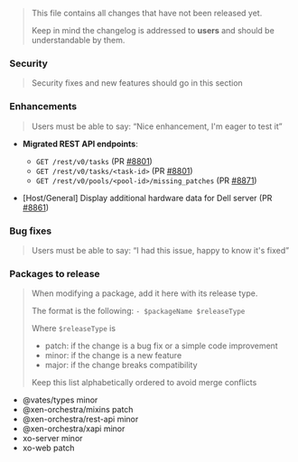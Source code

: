 > This file contains all changes that have not been released yet.
>
> Keep in mind the changelog is addressed to **users** and should be
> understandable by them.

### Security

> Security fixes and new features should go in this section

### Enhancements

> Users must be able to say: “Nice enhancement, I'm eager to test it”

- **Migrated REST API endpoints**:

  - `GET /rest/v0/tasks` (PR [#8801](https://github.com/vatesfr/xen-orchestra/pull/8843))
  - `GET /rest/v0/tasks/<task-id>` (PR [#8801](https://github.com/vatesfr/xen-orchestra/pull/8843))
  - `GET /rest/v0/pools/<pool-id>/missing_patches` (PR [#8871](http://github.com/vatesfr/xen-orchestra/pull/8871))

- [Host/General] Display additional hardware data for Dell server (PR [#8861](https://github.com/vatesfr/xen-orchestra/pull/8861))

### Bug fixes

> Users must be able to say: “I had this issue, happy to know it's fixed”

### Packages to release

> When modifying a package, add it here with its release type.
>
> The format is the following: `- $packageName $releaseType`
>
> Where `$releaseType` is
>
> - patch: if the change is a bug fix or a simple code improvement
> - minor: if the change is a new feature
> - major: if the change breaks compatibility
>
> Keep this list alphabetically ordered to avoid merge conflicts

<!--packages-start-->

- @vates/types minor
- @xen-orchestra/mixins patch
- @xen-orchestra/rest-api minor
- @xen-orchestra/xapi minor
- xo-server minor
- xo-web patch

<!--packages-end-->
